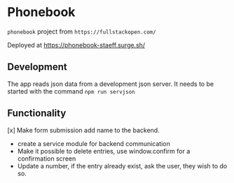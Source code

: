 # Phonebook

`phonebook` project from `https://fullstackopen.com/`

Deployed at https://phonebook-staeff.surge.sh/

## Development

The app reads json data from a development json server.
It needs to be started with the command `npm run servjson`

## Functionality

[x] Make form submission add name to the backend.
* create a service module for backend communication
* Make it possible to delete entries, use window.confirm for a confirmation screen
* Update a number, if the entry already exist, ask the user, they wish to do so.
